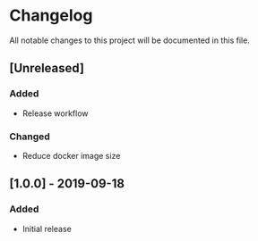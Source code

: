 # Changelog

All notable changes to this project will be documented in this file.

## [Unreleased]

### Added

* Release workflow

### Changed

* Reduce docker image size

## [1.0.0] - 2019-09-18

### Added

* Initial release
